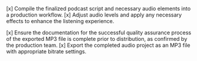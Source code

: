 [x] Compile the finalized podcast script and necessary audio elements into a production workflow.
[x] Adjust audio levels and apply any necessary effects to enhance the listening experience.


[x] Ensure the documentation for the successful quality assurance process of the exported MP3 file is complete prior to distribution, as confirmed by the production team.
[x] Export the completed audio project as an MP3 file with appropriate bitrate settings.